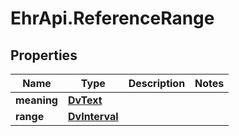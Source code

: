 # EhrApi.ReferenceRange

## Properties
Name | Type | Description | Notes
------------ | ------------- | ------------- | -------------
**meaning** | [**DvText**](DvText.md) |  | 
**range** | [**DvInterval**](DvInterval.md) |  | 
